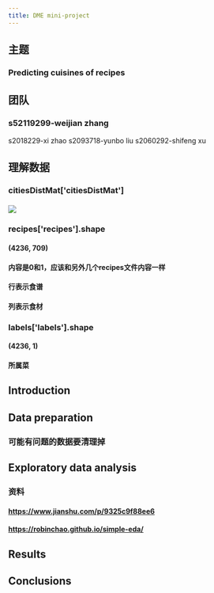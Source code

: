```yaml
---
title: DME mini-project
---
```


## 主题
### Predicting cuisines of recipes
## 团队
### s52119299-weijian zhang
 s2018229-xi zhao
 s2093718-yunbo liu
 s2060292-shifeng xu
## 理解数据
### citiesDistMat['citiesDistMat']
#### ![](https://gitee.com/zhang-weijian-97/pic-go-bed/raw/master/assets/20210316220014.png)
### recipes['recipes'].shape
#### (4236, 709)
#### 内容是0和1，应该和另外几个recipes文件内容一样
#### 行表示食谱
#### 列表示食材
### labels['labels'].shape
#### (4236, 1)
#### 所属菜
## Introduction
## Data preparation
### 可能有问题的数据要清理掉
## Exploratory data analysis
### 资料
#### https://www.jianshu.com/p/9325c9f88ee6
#### https://robinchao.github.io/simple-eda/
## Results
###
## Conclusions
###
